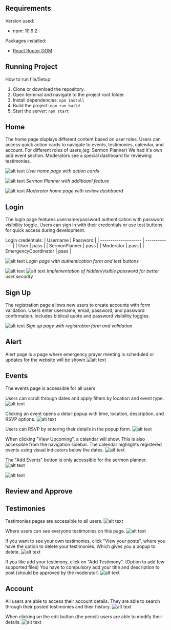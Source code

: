 ## Requirements

Version used: 
- npm: 10.9.2

Packages installed: 
- [React Router DOM](https://reactrouter.com/en/main)

## Running Project 

How to run file/Setup: 
1. Clone or download the repository.
2. Open terminal and navigate to the project root folder.
3. Install dependencies: `npm install`
4. Build the project: `npm run build`
5. Start the server: `npm start`

## Home 

The home page displays different content based on user roles. Users can access quick action cards to navigate to events, testimonies, calendar, and account.  For different roles of users,(eg: Sermon Planner) We had it's own add event section. Moderators see a special dashboard for reviewing testimonies.

![alt text](readme_images/home-user.png)
*User home page with action cards*

![alt text](readme_images/home-planner.png)
*Sermon Planner with additioanl feature*

![alt text](readme_images/home-moderator.png)
*Moderator home page with review dashboard*

## Login 

The login page features username/password authentication with password visibility toggle. Users can sign in with their credentials or use test buttons for quick access during development.


Login credentials: 
| Username             | Password      |
| -------------------- | ------------- |
| User                 | pass          |
| SermonPlanner        | pass          |
| Moderator            | pass          |
| EmergencyCoordinator | pass          |


![alt text](readme_images/login-page.png)
*Login page with authentication form and test buttons*

![alt text](readme_images/lock.png)
![alt text](readme_images/unlock.png)
*Implementation of hidden/visible password for better user security*


## Sign Up 
The registration page allows new users to create accounts with form validation. Users enter username, email, password, and password confirmation. Includes biblical quote and password visibility toggles.

![alt text](readme_images/signup-pages.png)
*Sign up page with registration form and validation*

## Alert
Alert page is a page where emergency prayer meeting is scheduled or updates for the website will be shown
![alt text](readme_images/alert-1.png)

## Events 
The events page is accessible for all users 

Users can scroll through dates and apply filters by location and event type.
![alt text](readme_images/image.png)

Clicking an event opens a detail popup with time, location, description, and RSVP options.
![alt text](readme_images/image-1.png)

Users can RSVP by entering their details in the popup form.
![alt text](readme_images/image-2.png)

When clicking "View Upcoming", a calendar will show. This is also accessible from the navigation sidebar. The calendar highlights registered events using visual indicators below the dates.
![alt text](readme_images/image-3.png)

The "Add Events" button is only accessible for the sermon planner. 
![alt text](readme_images/image-4.png)

![alt text](readme_images/image-5.png)


## Review and Approve


## Testimonies
Testimonies pages are accessible to all users.
![alt text](readme_images/testimony-1.png)

Where users can see everyone testimonies on this page.
![alt text](readme_images/testimony-2.png)

If you want to see your own testimonies, click "View your posts", where you have the option to delete your testimonies. Which gives you a popup to delete.
![alt text](readme_images/testimony-3.png)

If you like add your testimony, click on "Add Testimony", (Option to add few supported files) You have to compulsory add your title and description to post (should be approved by the moderator)
![alt text](readme_images/testimony-4.png)


## Account
All users are able to access their account details. They are able to search through their posted testimonies and their history. 
![alt text](readme_images/image-6.png)

When clicking on the edit button (the pencil) users are able to modify their details.
![alt text](readme_images/image-7.png)
